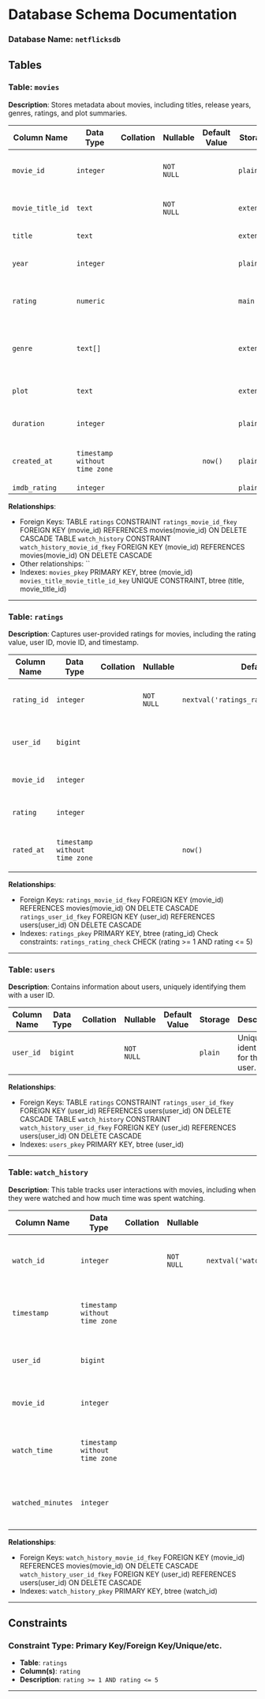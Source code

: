 # **Database Schema Documentation**

### **Database Name: `netflicksdb`**

## **Tables**
### **Table: `movies`**
**Description**: Stores metadata about movies, including titles, release years, genres, ratings, and plot summaries.

| **Column Name**  | **Data Type**               | **Collation** | **Nullable** | **Default Value** | **Storage** | **Description**                     |
|-------------------|-----------------------------|---------------|--------------|-------------------|-------------|-------------------------------------|
| `movie_id`        | `integer`                  |               | `NOT NULL`   |                   | `plain`     | Unique identifier for the movie.    |
| `movie_title_id`  | `text`                     |               | `NOT NULL`   |                   | `extended`  | External or alternative title ID.   |
| `title`           | `text`                     |               |              |                   | `extended`  | The title of the movie.             |
| `year`            | `integer`                  |               |              |                   | `plain`     | The release year of the movie.      |
| `rating`          | `numeric`                  |               |              |                   | `main`      | The average rating of the movie.    |
| `genre`           | `text[]`                   |               |              |                   | `extended`  | Array of genres associated with the movie. |
| `plot`            | `text`                     |               |              |                   | `extended`  | A brief description of the plot.    |
| `duration`        | `integer`                  |               |              |                   | `plain`     | Duration of the movie in minutes.   |
| `created_at`      | `timestamp without time zone`|             |              | `now()`           | `plain`     | Timestamp when the record was created. |
 `imdb_rating`      | `integer`                    |             |              |                   | `plain`     |                                     | 

**Relationships**:
  - Foreign Keys:
    TABLE `ratings` CONSTRAINT `ratings_movie_id_fkey` FOREIGN KEY (movie_id) REFERENCES movies(movie_id) ON DELETE CASCADE
    TABLE `watch_history` CONSTRAINT `watch_history_movie_id_fkey` FOREIGN KEY (movie_id) REFERENCES movies(movie_id) ON DELETE CASCADE
  - Other relationships: ``
  - Indexes:
    `movies_pkey` PRIMARY KEY, btree (movie_id)
    `movies_title_movie_title_id_key` UNIQUE CONSTRAINT, btree (title, movie_title_id)
---

### **Table: `ratings`**
**Description**: Captures user-provided ratings for movies, including the rating value, user ID, movie ID, and timestamp.

| **Column Name**  | **Data Type**               | **Collation** | **Nullable** | **Default Value**                          | **Storage** | **Description**                     |
|-------------------|-----------------------------|---------------|--------------|--------------------------------------------|-------------|-------------------------------------|
| `rating_id`       | `integer`                  |               | `NOT NULL`   | `nextval('ratings_rating_id_seq'::regclass)`| `plain`     | Unique identifier for each rating.  |
| `user_id`         | `bigint`                   |               |              |                                            | `plain`     | ID of the user who made the rating. |
| `movie_id`        | `integer`                  |               |              |                                            | `plain`     | ID of the movie being rated.        |
| `rating`          | `integer`                  |               |              |                                            | `plain`     | Rating value (e.g., 1–5 stars).     |
| `rated_at`        | `timestamp without time zone`|             |              | `now()`                                    | `plain`     | Timestamp when the rating was made. |

**Relationships**:
  - Foreign Keys:
    `ratings_movie_id_fkey` FOREIGN KEY (movie_id) REFERENCES movies(movie_id) ON DELETE CASCADE
    `ratings_user_id_fkey` FOREIGN KEY (user_id) REFERENCES users(user_id) ON DELETE CASCADE
  - Indexes:
    `ratings_pkey` PRIMARY KEY, btree (rating_id)
    Check constraints:
    `ratings_rating_check` CHECK (rating >= 1 AND rating <= 5)
---

### **Table: `users`**
**Description**: Contains information about users, uniquely identifying them with a user ID.

| **Column Name**  | **Data Type**  | **Collation** | **Nullable** | **Default Value** | **Storage** | **Description**          |
|-------------------|----------------|---------------|--------------|-------------------|-------------|--------------------------|
| `user_id`         | `bigint`       |               | `NOT NULL`   |                   | `plain`     | Unique identifier for the user. |

**Relationships**:
  - Foreign Keys:
    TABLE `ratings` CONSTRAINT `ratings_user_id_fkey` FOREIGN KEY (user_id) REFERENCES users(user_id) ON DELETE CASCADE
    TABLE `watch_history` CONSTRAINT `watch_history_user_id_fkey` FOREIGN KEY (user_id) REFERENCES users(user_id) ON DELETE CASCADE
  - Indexes:
    `users_pkey` PRIMARY KEY, btree (user_id)
---

### **Table: `watch_history`**
**Description**: This table tracks user interactions with movies, including when they were watched and how much time was spent watching.

| **Column Name**    | **Data Type**               | **Collation** | **Nullable** | **Default Value**                          | **Storage** | **Description**                             |
|---------------------|-----------------------------|---------------|--------------|--------------------------------------------|-------------|---------------------------------------------|
| `watch_id`          | `integer`                  |               | `NOT NULL`   | `nextval('watch_history_watch_id_seq'::regclass)` | `plain`     | Unique identifier for each watch record.    |
| `timestamp`         | `timestamp without time zone`|             |              |                                            | `plain`     | Timestamp when the watch record was created.|
| `user_id`           | `bigint`                   |               |              |                                            | `plain`     | ID of the user who watched the movie.       |
| `movie_id`          | `integer`                  |               |              |                                            | `plain`     | ID of the movie being watched.              |
| `watch_time`        | `timestamp without time zone`|             |              |                                            | `plain`     | Timestamp indicating when the movie was watched. |
| `watched_minutes`   | `integer`                  |               |              |                                            | `plain`     | Number of minutes the user watched the movie.|

**Relationships**:
  - Foreign Keys:
    `watch_history_movie_id_fkey` FOREIGN KEY (movie_id) REFERENCES movies(movie_id) ON DELETE CASCADE
    `watch_history_user_id_fkey` FOREIGN KEY (user_id) REFERENCES users(user_id) ON DELETE CASCADE
  - Indexes:
     `watch_history_pkey` PRIMARY KEY, btree (watch_id)
---

## **Constraints**
### **Constraint Type: Primary Key/Foreign Key/Unique/etc.**
- **Table**: `ratings`
- **Column(s)**: `rating`
- **Description**: `rating >= 1 AND rating <= 5`
---
